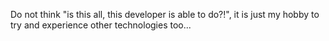 Do not think "is this all, this developer is able to do?!", it is just my hobby to try and experience other technologies too...

